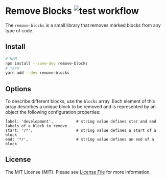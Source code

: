 Remove Blocks ![test workflow](https://github.com/kudashevs/remove-blocks/actions/workflows/run-tests.yml/badge.svg)
==========================

The `remove-blocks` is a small library that removes marked blocks from any type of code.


## Install

```bash
# NPM
npm install --save-dev remove-blocks
# Yarn
yarn add --dev remove-blocks
```


## Options

To describe different blocks, use the `blocks` array. Each element of this array describes a unique block to be removed
and is represented by an object the following configuration properties:
```
label: 'development',          # string value defines star and end labels of a block to remove
start: '/*',                   # string value defines a start of a block
end: '*/',                     # string value defines an end of a block
```


## License

The MIT License (MIT). Please see [License File](LICENSE.md) for more information.
